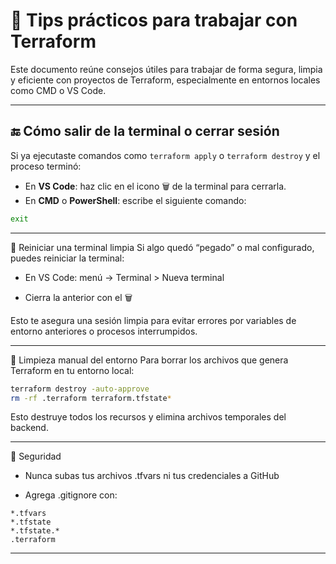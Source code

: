 # 🧠 Tips prácticos para trabajar con Terraform

Este documento reúne consejos útiles para trabajar de forma segura, limpia y eficiente con proyectos de Terraform, especialmente en entornos locales como CMD o VS Code.

---

## 🔚 Cómo salir de la terminal o cerrar sesión

Si ya ejecutaste comandos como `terraform apply` o `terraform destroy` y el proceso terminó:

- En **VS Code**: haz clic en el icono 🗑️ de la terminal para cerrarla.
- En **CMD** o **PowerShell**: escribe el siguiente comando:

```bash
exit
```
---

🔁 Reiniciar una terminal limpia
Si algo quedó “pegado” o mal configurado, puedes reiniciar la terminal:

- En VS Code: menú → Terminal > Nueva terminal

- Cierra la anterior con el 🗑️

Esto te asegura una sesión limpia para evitar errores por variables de entorno anteriores o procesos interrumpidos.

---

🧹 Limpieza manual del entorno
Para borrar los archivos que genera Terraform en tu entorno local:

```bash
terraform destroy -auto-approve
rm -rf .terraform terraform.tfstate*
```
Esto destruye todos los recursos y elimina archivos temporales del backend.

---

🔐 Seguridad
- Nunca subas tus archivos .tfvars ni tus credenciales a GitHub

- Agrega .gitignore con:
```gitignore
*.tfvars
*.tfstate
*.tfstate.*
.terraform
```

---


